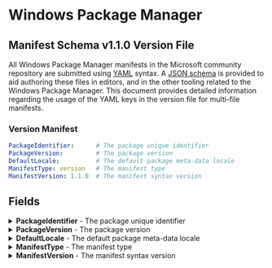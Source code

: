 [JSON schema]:      https://github.com/microsoft/winget-cli/blob/master/schemas/JSON/manifests/v1.1.0/manifest.version.1.1.0.json
[YAML]:             https://yaml.org/spec
[semantic version]: https://semver.org

# Windows Package Manager
## Manifest Schema v1.1.0 Version File

All Windows Package Manager manifests in the Microsoft community repository are submitted using [YAML] syntax. A [JSON schema] is provided to aid authoring these files in editors, and in the other tooling related to the Windows Package Manager. This document provides detailed information regarding the usage of the YAML keys in the version file for multi-file manifests.

### Version Manifest

```YAML
PackageIdentifier:      # The package unique identifier
PackageVersion:         # The package version
DefaultLocale:          # The default package meta-data locale
ManifestType: version   # The manifest type
ManifestVersion: 1.1.0  # The manifest syntax version
```

## Fields

<details>
 <summary><b>PackageIdentifier</b> - The package unique identifier</summary>

 **Required Field**

 This key is the unique identifier for a given package.

 **Windows Package Manager Community Repository**

 This value is generally in the form of `Publisher.Package`. It is case sensitive, and this value must match the folder structure under the partition directory.
</details>

<details>
 <summary><b>PackageVersion</b> - The package version</summary>

 **Required Field**

 This key represents the version of the package. It is related to the specific release this manifests targets. In some cases you will see a perfectly formed [semantic version] number, and in other cases you might see something different. These may be date driven, or they might have other characters with some package specific meaning for example.

 The Windows Package Manager client uses this version to determine whether or not an upgrade for a package is available. In some cases, packages may be released with a marketing driven version, and that causes trouble with the `winget upgrade` command.

 The current best practice is to use the value reported in Add / Remove Programs when this version of the package is installed. In some cases, packages do not report a version resulting in an upgrade loop or other unwanted behavior.
</details>

<details>
 <summary><b>DefaultLocale</b> - The default package meta-data locale</summary>

 **Required Field**

 This key represents the default locale for package meta-data. The format is BCP-47. This value identifies the language for meta-data to be displayed to a user when no locale file matching their preferences is available.

 **Windows Package Manager Community Repository**

 The validation pipelines use this value to ensure the corresponding locale file is present and conforms with the defaultLocale YAML specification.
</details>

<details>
 <summary><b>ManifestType</b> - The manifest type</summary>

 **Required Field**

 This key must have the value "version". The Microsoft community package repository validation pipelines also use this value to determine appropriate validation rules when evaluating this file.
</details>

<details>
 <summary><b>ManifestVersion</b> - The manifest syntax version</summary>

 **Required Field**
 This key must have the value "1.1.0". The Microsoft community package repository validation pipelines also use this value to determine appropriate validation rules when evaluating this file.
</details>
